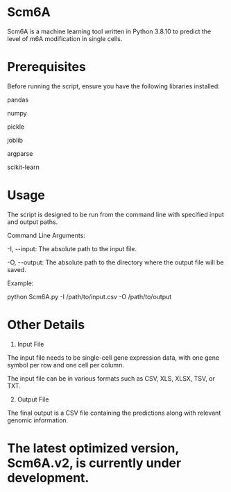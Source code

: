 # Scm6A
Scm6A is a machine learning tool written in Python 3.8.10 to predict the level of m6A modification in single cells.

# Prerequisites
Before running the script, ensure you have the following libraries installed:

pandas

numpy

pickle

joblib

argparse

scikit-learn


# Usage
The script is designed to be run from the command line with specified input and output paths.

Command Line Arguments:

-I, --input: The absolute path to the input file.

-O, --output: The absolute path to the directory where the output file will be saved.

Example:

python Scm6A.py -I /path/to/input.csv -O /path/to/output

# Other Details

1. Input File
   
The input file needs to be single-cell gene expression data, with one gene symbol per row and one cell per column.

The input file can be in various formats such as CSV, XLS, XLSX, TSV, or TXT.

2. Output File
   
The final output is a CSV file containing the predictions along with relevant genomic information.


# The latest optimized version, Scm6A.v2, is currently under development.

